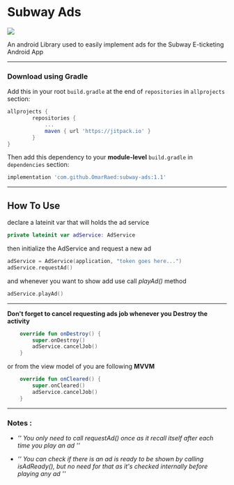 # Subway Ads
[![](https://jitpack.io/v/OmarRaed/subway-ads.svg)](https://jitpack.io/#OmarRaed/subway-ads)

An android Library used to easily implement ads for the Subway E-ticketing Android App

---

### Download using Gradle

Add this in your root `build.gradle` at the end of `repositories` in `allprojects` section:
```groovy
allprojects {
		repositories {
			...
			maven { url 'https://jitpack.io' }
		}
}
```

Then add this dependency to your **module-level** `build.gradle` in `dependencies` section:
```groovy
implementation 'com.github.OmarRaed:subway-ads:1.1'
```

---

## How To Use

declare a lateinit var that will holds the ad service

```kotlin
private lateinit var adService: AdService
```

then initialize the AdService and request a new ad

```kotlin
adService = AdService(application, "token goes here...")
adService.requestAd()
```

and whenever you want to show add use call *playAd()* method

```kotlin
adService.playAd()
```

---

**Don't forget to cancel requesting ads job whenever you Destroy the activity**

```kotlin
    override fun onDestroy() {
        super.onDestroy()
        adService.cancelJob()
    }
```

or from the view model of you are following **MVVM**

```kotlin
    override fun onCleared() {
        super.onCleared()
        adService.cancelJob()
    }
```
---
### Notes :

- *'' You only need to call *requestAd()* once as it recall itself after each time you play an ad ''*

- *'' You can check if there is an ad is ready to be shown by calling *isAdReady()*, but no need for that as it's checked internally before playing any ad ''*



